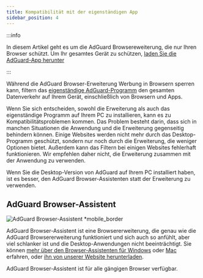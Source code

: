 ```yaml
---
title: Kompatibilität mit der eigenständigen App
sidebar_position: 4
---
```


:::info

In diesem Artikel geht es um die AdGuard Browsereweiterung, die nur Ihren Browser schützt. Um Ihr gesamtes Gerät zu schützen, [laden Sie die AdGuard-App herunter](https://agrd.io/download-kb-adblock)

:::

Während die AdGuard Browser-Erweiterung Werbung in Browsern sperren kann, filtern das [eigenständige AdGuard-Programm](/adguard-browser-extension/comparison-standalone) den gesamten Datenverkehr auf Ihrem Gerät, einschließlich von Browsern und Apps.

Wenn Sie sich entscheiden, sowohl die Erweiterung als auch das eigenständige Programm auf Ihrem PC zu installieren, kann es zu Kompatibilitätsproblemen kommen. Das Problem besteht darin, dass sich in manchen Situationen die Anwendung und die Erweiterung gegenseitig behindern können. Einige Websites werden nicht mehr durch das Desktop-Programm geschützt, sondern nur noch durch die Erweiterung, die weniger Optionen bietet. Außerdem kann das Filtern bei einigen Websites fehlerhaft funktionieren. Wir empfehlen daher nicht, die Erweiterung zusammen mit der Anwendung zu verwenden.

Wenn Sie die Desktop-Version von AdGuard auf Ihrem PC installiert haben, ist es besser, den AdGuard Browser-Assistenten statt der Erweiterung zu verwenden.

## AdGuard Browser-Assistent

![AdGuard Browser-Assistent \*mobile_border](https://cdn.adtidy.org/content/kb/ad_blocker/browser_extension/ad_blocker_browser_extension_assistant.png)

AdGuard Browser-Assistent ist eine Browsererweiterung, die genau wie die AdGuard Browsererweiterung funktioniert und sich auch so anfühlt, aber viel schlanker ist und die Desktop-Anwendungen nicht beeinträchtigt. Sie können [mehr über den Browser-Assistenten für Windows](/adguard-for-windows/browser-assistant) oder [Mac](/adguard-for-mac/features/browser-assistant) erfahren, oder [ihn von unserer Website herunterladen](https://adguard.com/adguard-assistant/overview.html).

AdGuard Browser-Assistent ist für alle gängigen Browser verfügbar.
